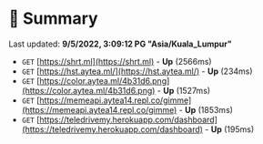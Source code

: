 # 📖 Summary
Last updated: **9/5/2022, 3:09:12 PG "Asia/Kuala_Lumpur"**

- `GET` [https://shrt.ml](https://shrt.ml) - **Up** (2566ms)
- `GET` [https://hst.aytea.ml/](https://hst.aytea.ml/) - **Up** (234ms)
- `GET` [https://color.aytea.ml/4b31d6.png](https://color.aytea.ml/4b31d6.png) - **Up** (1527ms)
- `GET` [https://memeapi.aytea14.repl.co/gimme](https://memeapi.aytea14.repl.co/gimme) - **Up** (1853ms)
- `GET` [https://teledrivemy.herokuapp.com/dashboard](https://teledrivemy.herokuapp.com/dashboard) - **Up** (195ms)
